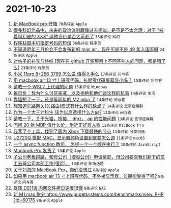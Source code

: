 # 2021-10-23

1. [新 MacBook pro 开箱](https://www.v2ex.com/t/809961) `70条评论` `Apple`
1. [很多科幻作品中，未来的政治体制跟像过去相似，是不是不太合理；对于 "披着科幻皮的 XXX" 这种评价是否太苛刻了](https://www.v2ex.com/t/809976) `38条评论` `科幻`
1. [程序获取手机指定号码的短信](https://www.v2ex.com/t/809973) `36条评论` `程序员`
1. [不知道明年三月份会不会发布新的 mac air，现在买是不是 49 年入国军呀](https://www.v2ex.com/t/809982) `24条评论` `Apple`
1. [对帖子的补充与终结 [现在在 github 开源项目上不回答别人的问题，都是错了么]](https://www.v2ex.com/t/809972) `23条评论` `程序员`
1. [小米 11pro 8+256 3799 怎么说 值得入手么](https://www.v2ex.com/t/809960) `17条评论` `问与答`
1. [用 macbook air 13 寸上班写代码，长期写代码屏幕显小吗？](https://www.v2ex.com/t/809970) `15条评论` `问与答`
1. [请教一个 WSL2 上代理的问题](https://www.v2ex.com/t/809967) `15条评论` `Windows`
1. [每日负：我为什么讨厌亲戚，以及拒绝和他们谈论我的私事](https://www.v2ex.com/t/810003) `14条评论` `生活`
1. [靠墙想了一下，还是等明年的 M2 mba 了](https://www.v2ex.com/t/809998) `14条评论` `问与答`
1. [想知道旁路网关(旁路由)模式有什么样的缺点？](https://www.v2ex.com/t/809992) `14条评论` `宽带症候群`
1. [作为一个大三计科生,该为以后选择什么方向?](https://www.v2ex.com/t/809974) `13条评论` `问与答`
1. [请教一下，关于光猫，桥接， dmz， ap 的性能问题](https://www.v2ex.com/t/809966) `13条评论` `宽带症候群`
1. [问问 20 款 MBP 值什么价，附近正好有人收](https://www.v2ex.com/t/810006) `11条评论` `MacBook Pro`
1. [我写了个工具，找到了国内 Xbox 下载最快的节点](https://www.v2ex.com/t/809975) `11条评论` `分享创造`
1. [U2720Q 搭配 MAC，显示器颜色设置到底要怎么调](https://www.v2ex.com/t/809959) `11条评论` `macOS`
1. [一个 async function 数组， 怎样一个一个顺序执行？](https://www.v2ex.com/t/810025) `10条评论` `JavaScript`
1. [Macbook Pro 发货了](https://www.v2ex.com/t/810021) `10条评论` `Apple`
1. [子公司老板跑路，和母公司（控股公司）申请离职，母公司要求我们剩下的员工去母公司本部工作(很远)。](https://www.v2ex.com/t/809994) `10条评论` `职场话题`
1. [关于刘海的 MacBook Pro，你们没想过](https://www.v2ex.com/t/810010) `8条评论` `Apple`
1. [如果用 macbook air 13 寸上班写代码，不外接显示器，长期能受得了吗?](https://www.v2ex.com/t/809977) `8条评论` `问与答`
1. [群晖 DS119j 内网文件拷贝速度很慢](https://www.v2ex.com/t/809962) `8条评论` `NAS`
1. [新 M1 max 跑分 https://www.pugetsystems.com/benchmarks/view. PHP ?id=60176](https://www.v2ex.com/t/809954) `8条评论` `Apple`
